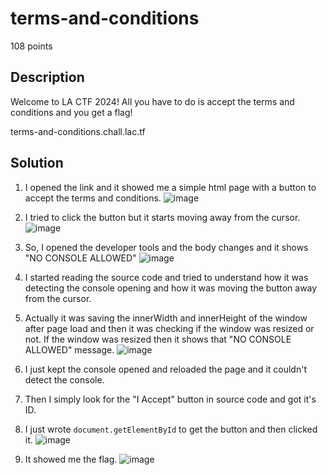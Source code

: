 # terms-and-conditions
108 points

## Description
Welcome to LA CTF 2024! All you have to do is accept the terms and conditions and you get a flag!

terms-and-conditions.chall.lac.tf

## Solution
1. I opened the link and it showed me a simple html page with a button to accept the terms and conditions.
   ![image](https://github.com/sr-tamim/laCTF-writeup/assets/86656406/6fea3c44-dc58-4b24-8445-045bd85a846f)

2. I tried to click the button but it starts moving away from the cursor.
   ![image](https://github.com/sr-tamim/laCTF-writeup/assets/86656406/d5170c19-c674-43dd-996d-651a3f7ac0c6)

3. So, I opened the developer tools and the body changes and it shows "NO CONSOLE ALLOWED"
   ![image](https://github.com/sr-tamim/laCTF-writeup/assets/86656406/e4f6b476-328a-45cc-b36b-d602ea665187)
4. I started reading the source code and tried to understand how it was detecting the console opening and how it was moving the button away from the cursor.

5. Actually it was saving the innerWidth and innerHeight of the window after page load and then it was checking if the window was resized or not. If the window was resized then it shows that "NO CONSOLE ALLOWED" message.
   ![image](https://github.com/sr-tamim/laCTF-writeup/assets/86656406/af6c5d6a-c71e-4ff9-a00b-c05ab8bc7c4c)

6. I just kept the console opened and reloaded the page and it couldn't detect the console.
7. Then I simply look for the "I Accept" button in source code and got it's ID.
8. I just wrote `document.getElementById` to get the button and then clicked it.
   ![image](https://github.com/sr-tamim/laCTF-writeup/assets/86656406/a3f6c47d-1f3f-4399-9587-c9721ae7f8f2)

9. It showed me the flag.
   ![image](https://github.com/sr-tamim/laCTF-writeup/assets/86656406/8028223e-dac6-4e42-9bc3-6a4e324f97fd)
